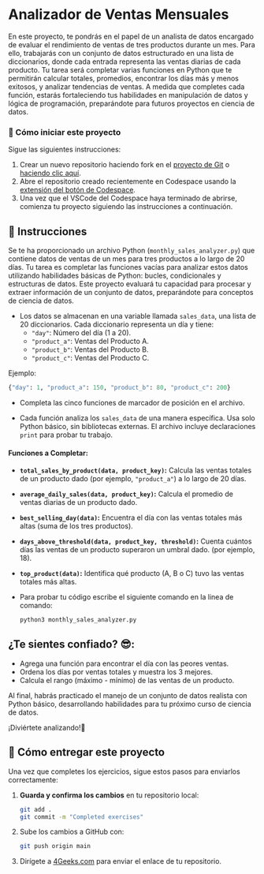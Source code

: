 # Analizador de Ventas Mensuales

En este proyecto, te pondrás en el papel de un analista de datos encargado de evaluar el rendimiento de ventas de tres productos durante un mes. Para ello, trabajarás con un conjunto de datos estructurado en una lista de diccionarios, donde cada entrada representa las ventas diarias de cada producto. Tu tarea será completar varias funciones en Python que te permitirán calcular totales, promedios, encontrar los días más y menos exitosos, y analizar tendencias de ventas. A medida que completes cada función, estarás fortaleciendo tus habilidades en manipulación de datos y lógica de programación, preparándote para futuros proyectos en ciencia de datos.

<onlyfor saas="false" withBanner="false">
  
### 🌱 Cómo iniciar este proyecto

Sigue las siguientes instrucciones:

1. Crear un nuevo repositorio haciendo fork en el [proyecto de Git](https://github.com/4GeeksAcademy/monthly-sales-analyzer-project) o [haciendo clic aquí](https://github.com/4GeeksAcademy/monthly-sales-analyzer-project/fork).
2. Abre el repositorio creado recientemente en Codespace usando la [extensión del botón de Codespace](https://docs.github.com/en/codespaces/developing-in-codespaces/creating-a-codespace-for-a-repository#creating-a-codespace-for-a-repository).
3. Una vez que el VSCode del Codespace haya terminado de abrirse, comienza tu proyecto siguiendo las instrucciones a continuación.

</onlyfor>


## 📝 Instrucciones

Se te ha proporcionado un archivo Python (`monthly_sales_analyzer.py`) que contiene datos de ventas de un mes para tres productos a lo largo de 20 días. Tu tarea es completar las funciones vacías para analizar estos datos utilizando habilidades básicas de Python: bucles, condicionales y estructuras de datos. Este proyecto evaluará tu capacidad para procesar y extraer información de un conjunto de datos, preparándote para conceptos de ciencia de datos.


- Los datos se almacenan en una variable llamada `sales_data`, una lista de 20 diccionarios. Cada diccionario representa un día y tiene:
    - `"day"`: Número del día (1 a 20).
    - `"product_a"`: Ventas del Producto A.
    - `"product_b"`: Ventas del Producto B.
    - `"product_c"`: Ventas del Producto C.

Ejemplo: 

```python
{"day": 1, "product_a": 150, "product_b": 80, "product_c": 200}
```

- Completa las cinco funciones de marcador de posición en el archivo. 

- Cada función analiza los `sales_data` de una manera específica. Usa solo Python básico, sin bibliotecas externas. El archivo incluye declaraciones `print` para probar tu trabajo.

#### Funciones a Completar:  
- **`total_sales_by_product(data, product_key)`:** Calcula las ventas totales de un producto dado (por ejemplo, `"product_a"`) a lo largo de 20 días.


- **`average_daily_sales(data, product_key)`:** Calcula el promedio de ventas diarias de un producto dado.


- **`best_selling_day(data)`:** Encuentra el día con las ventas totales más altas (suma de los tres productos).

- **`days_above_threshold(data, product_key, threshold)`:** Cuenta cuántos días las ventas de un producto superaron un umbral dado. (por ejemplo, 18).

- **`top_product(data)`:** Identifica qué producto (A, B o C) tuvo las ventas totales más altas.

- Para probar tu código escribe el siguiente comando en la linea de comando:

    ```bash
    python3 monthly_sales_analyzer.py
    ```

## ¿Te sientes confiado? 😎:  
- Agrega una función para encontrar el día con las peores ventas.
- Ordena los días por ventas totales y muestra los 3 mejores.
- Calcula el rango (máximo - mínimo) de las ventas de un producto.

  
Al final, habrás practicado el manejo de un conjunto de datos realista con Python básico, desarrollando habilidades para tu próximo curso de ciencia de datos. 

¡Diviértete analizando!🚀


## 🚛 Cómo entregar este proyecto

Una vez que completes los ejercicios, sigue estos pasos para enviarlos correctamente:  

1. **Guarda y confirma los cambios** en tu repositorio local:  

   ```sh
   git add .
   git commit -m "Completed exercises"
   ```
2. Sube los cambios a GitHub con:

    ```sh
    git push origin main
    ```
3. Dirígete a [4Geeks.com](https://4geeks.com) para enviar el enlace de tu repositorio.
